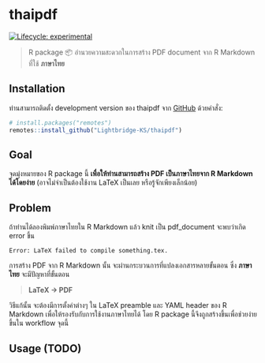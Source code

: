 
<!-- README.md is generated from README.Rmd. Please edit that file -->

# thaipdf

<!-- badges: start -->

[![Lifecycle:
experimental](https://img.shields.io/badge/lifecycle-experimental-orange.svg)](https://lifecycle.r-lib.org/articles/stages.html#experimental)

<!-- badges: end -->

> R package :package: อำนวยความสะดวกในการสร้าง PDF document จาก R
> Markdown ที่ใช้ **ภาษาไทย**

## Installation

ท่านสามารถติดตั้ง development version ของ thaipdf จาก
[GitHub](https://github.com/Lightbridge-KS/thaipdf) ด้วยคำสั่ง:

``` r
# install.packages("remotes")
remotes::install_github("Lightbridge-KS/thaipdf")
```

## Goal

จุดมุ่งหมายของ R package นี้ **เพื่อให้ท่านสามารถสร้าง PDF
เป็นภาษาไทยจาก R Markdown ได้โดยง่าย** (อาจไม่จำเป็นต้องใช้งาน LaTeX
เป็นเลย หรือรู้จักเพียงเล็กน้อย)

## Problem

ถ้าท่านได้ลองพิมพ์ภาษาไทยใน R Markdown แล้ว knit เป็น pdf_document
จะพบว่าเกิด error ขึ้น

    Error: LaTeX failed to compile something.tex.

การสร้าง PDF จาก R Markdown นั้น จะผ่านกระบวนการที่แปลงเอกสารหลายขั้นตอน
ซึ่ง **ภาษาไทย** จะมีปัญหาที่ขั้นตอน

> **LaTeX -> PDF**

วิธีแก้นั้น จะต้องมีการตั้งค่าต่างๆ ใน LaTeX preamble และ YAML header
ของ R Markdown เพื่อให้รองรับกับการใช้งานภาษาไทยได้ โดย R package
นี้จึงถูกสร้างขึ้นเพื่อช่วยง่ายขึ้นใน workflow จุดนี้

## Usage (TODO)
